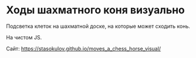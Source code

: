 # Ходы шахматного коня визуально
Подсветка клеток на шахматной доске, на которые может сходить конь.

На чистом JS.

Сайт: https://stasokulov.github.io/moves_a_chess_horse_visual/

